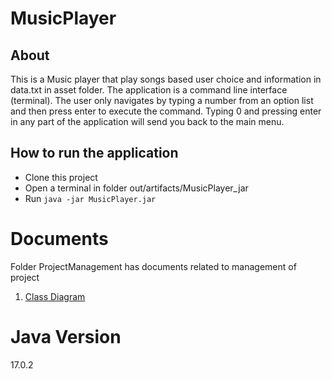 # MusicPlayer
## About
This is a Music player that play songs based user choice and information in data.txt in asset folder.
The application is a command line interface (terminal).
The user only navigates by typing a number from an option list and then press enter to execute the command.
Typing 0 and pressing enter in any part of the application will send you back to the main menu. <br />

## How to run the application

* Clone this project <br />
* Open a  terminal in folder out/artifacts/MusicPlayer_jar <br />
* Run `java -jar MusicPlayer.jar` <br />



# Documents
Folder ProjectManagement has documents related to management of project <br />
1. [Class Diagram](https://drive.google.com/file/d/15T7fvTG2hsrbc94F1YKulqeaGioBFDs7/view?usp=drive_link) <br />

# Java Version
17.0.2
